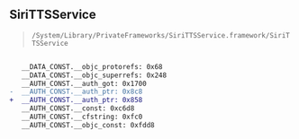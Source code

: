 ## SiriTTSService

> `/System/Library/PrivateFrameworks/SiriTTSService.framework/SiriTTSService`

```diff

   __DATA_CONST.__objc_protorefs: 0x68
   __DATA_CONST.__objc_superrefs: 0x248
   __AUTH_CONST.__auth_got: 0x1700
-  __AUTH_CONST.__auth_ptr: 0x8c8
+  __AUTH_CONST.__auth_ptr: 0x858
   __AUTH_CONST.__const: 0xc6d8
   __AUTH_CONST.__cfstring: 0xfc0
   __AUTH_CONST.__objc_const: 0xfdd8

```
